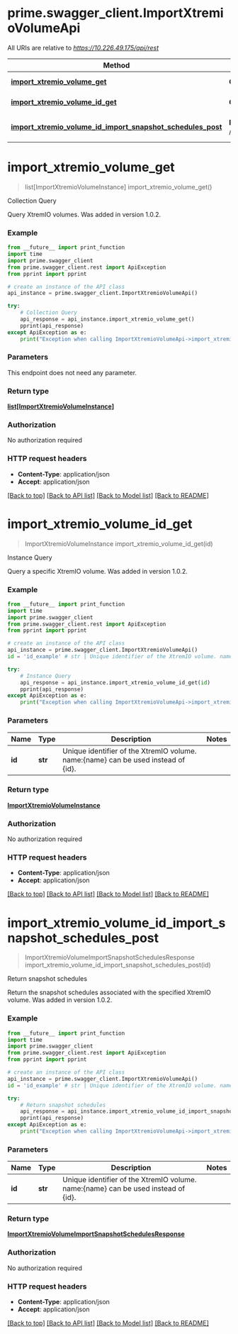 # prime.swagger_client.ImportXtremioVolumeApi

All URIs are relative to *https://10.226.49.175/api/rest*

Method | HTTP request | Description
------------- | ------------- | -------------
[**import_xtremio_volume_get**](ImportXtremioVolumeApi.md#import_xtremio_volume_get) | **GET** /import_xtremio_volume | Collection Query
[**import_xtremio_volume_id_get**](ImportXtremioVolumeApi.md#import_xtremio_volume_id_get) | **GET** /import_xtremio_volume/{id} | Instance Query
[**import_xtremio_volume_id_import_snapshot_schedules_post**](ImportXtremioVolumeApi.md#import_xtremio_volume_id_import_snapshot_schedules_post) | **POST** /import_xtremio_volume/{id}/import_snapshot_schedules | Return snapshot schedules


# **import_xtremio_volume_get**
> list[ImportXtremioVolumeInstance] import_xtremio_volume_get()

Collection Query

Query XtremIO volumes. Was added in version 1.0.2.

### Example
```python
from __future__ import print_function
import time
import prime.swagger_client
from prime.swagger_client.rest import ApiException
from pprint import pprint

# create an instance of the API class
api_instance = prime.swagger_client.ImportXtremioVolumeApi()

try:
    # Collection Query
    api_response = api_instance.import_xtremio_volume_get()
    pprint(api_response)
except ApiException as e:
    print("Exception when calling ImportXtremioVolumeApi->import_xtremio_volume_get: %s\n" % e)
```

### Parameters
This endpoint does not need any parameter.

### Return type

[**list[ImportXtremioVolumeInstance]**](ImportXtremioVolumeInstance.md)

### Authorization

No authorization required

### HTTP request headers

 - **Content-Type**: application/json
 - **Accept**: application/json

[[Back to top]](#) [[Back to API list]](../README.md#documentation-for-api-endpoints) [[Back to Model list]](../README.md#documentation-for-models) [[Back to README]](../README.md)

# **import_xtremio_volume_id_get**
> ImportXtremioVolumeInstance import_xtremio_volume_id_get(id)

Instance Query

Query a specific XtremIO volume. Was added in version 1.0.2.

### Example
```python
from __future__ import print_function
import time
import prime.swagger_client
from prime.swagger_client.rest import ApiException
from pprint import pprint

# create an instance of the API class
api_instance = prime.swagger_client.ImportXtremioVolumeApi()
id = 'id_example' # str | Unique identifier of the XtremIO volume. name:{name} can be used instead of {id}.

try:
    # Instance Query
    api_response = api_instance.import_xtremio_volume_id_get(id)
    pprint(api_response)
except ApiException as e:
    print("Exception when calling ImportXtremioVolumeApi->import_xtremio_volume_id_get: %s\n" % e)
```

### Parameters

Name | Type | Description  | Notes
------------- | ------------- | ------------- | -------------
 **id** | **str**| Unique identifier of the XtremIO volume. name:{name} can be used instead of {id}. | 

### Return type

[**ImportXtremioVolumeInstance**](ImportXtremioVolumeInstance.md)

### Authorization

No authorization required

### HTTP request headers

 - **Content-Type**: application/json
 - **Accept**: application/json

[[Back to top]](#) [[Back to API list]](../README.md#documentation-for-api-endpoints) [[Back to Model list]](../README.md#documentation-for-models) [[Back to README]](../README.md)

# **import_xtremio_volume_id_import_snapshot_schedules_post**
> ImportXtremioVolumeImportSnapshotSchedulesResponse import_xtremio_volume_id_import_snapshot_schedules_post(id)

Return snapshot schedules

Return the snapshot schedules associated with the specified XtremIO volume. Was added in version 1.0.2.

### Example
```python
from __future__ import print_function
import time
import prime.swagger_client
from prime.swagger_client.rest import ApiException
from pprint import pprint

# create an instance of the API class
api_instance = prime.swagger_client.ImportXtremioVolumeApi()
id = 'id_example' # str | Unique identifier of the XtremIO volume. name:{name} can be used instead of {id}.

try:
    # Return snapshot schedules
    api_response = api_instance.import_xtremio_volume_id_import_snapshot_schedules_post(id)
    pprint(api_response)
except ApiException as e:
    print("Exception when calling ImportXtremioVolumeApi->import_xtremio_volume_id_import_snapshot_schedules_post: %s\n" % e)
```

### Parameters

Name | Type | Description  | Notes
------------- | ------------- | ------------- | -------------
 **id** | **str**| Unique identifier of the XtremIO volume. name:{name} can be used instead of {id}. | 

### Return type

[**ImportXtremioVolumeImportSnapshotSchedulesResponse**](ImportXtremioVolumeImportSnapshotSchedulesResponse.md)

### Authorization

No authorization required

### HTTP request headers

 - **Content-Type**: application/json
 - **Accept**: application/json

[[Back to top]](#) [[Back to API list]](../README.md#documentation-for-api-endpoints) [[Back to Model list]](../README.md#documentation-for-models) [[Back to README]](../README.md)

